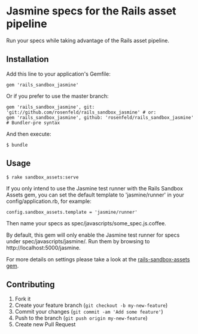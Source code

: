 # Jasmine specs for the Rails asset pipeline

Run your specs while taking advantage of the Rails asset pipeline.

## Installation

Add this line to your application's Gemfile:

    gem 'rails_sandbox_jasmine'

Or if you prefer to use the master branch:

    gem 'rails_sandbox_jasmine', git: 'git://github.com/rosenfeld/rails_sandbox_jasmine' # or:
    gem 'rails_sandbox_jasmine', github: 'rosenfeld/rails_sandbox_jasmine' # Bundler-pre syntax

And then execute:

    $ bundle
    
## Usage

    $ rake sandbox_assets:serve

If you only intend to use the Jasmine test runner with the Rails Sandbox Assets gem, you can
set the default template to 'jasmine/runner' in your config/application.rb, for example:

    config.sandbox_assets.template = 'jasmine/runner'

Then name your specs as spec/javascripts/some\_spec.js.coffee.

By default, this gem will only enable the Jasmine test runner for specs under
spec/javascripts/jasmine/. Run them by browsing to http://localhost:5000/jasmine.

For more details on settings please take a look at the
[rails-sandbox-assets gem](http://github.com/rosenfeld/rails-sandbox-assets).

## Contributing

1. Fork it
2. Create your feature branch (`git checkout -b my-new-feature`)
3. Commit your changes (`git commit -am 'Add some feature'`)
4. Push to the branch (`git push origin my-new-feature`)
5. Create new Pull Request
